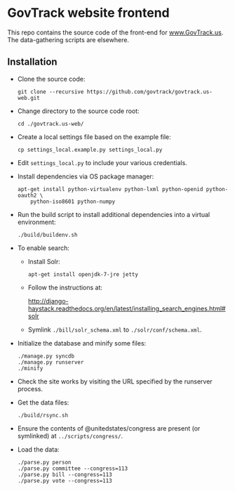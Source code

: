 GovTrack website frontend
=========================

This repo contains the source code of the front-end for www.GovTrack.us.
The data-gathering scripts are elsewhere.

Installation
------------

* Clone the source code:

  ```
  git clone --recursive https://github.com/govtrack/govtrack.us-web.git
  ```

* Change directory to the source code root:

  ```
  cd ./govtrack.us-web/
  ```

* Create a local settings file based on the example file:

  ```
  cp settings_local.example.py settings_local.py
  ```

* Edit `settings_local.py` to include your various credentials.

* Install dependencies via OS package manager:

  ```
  apt-get install python-virtualenv python-lxml python-openid python-oauth2 \
      python-iso8601 python-numpy
  ```

* Run the build script to install additional dependencies into a virtual environment:

  ```
  ./build/buildenv.sh
  ```

* To enable search:

  * Install Solr:

    ```
    apt-get install openjdk-7-jre jetty
    ```

  * Follow the instructions at:

    http://django-haystack.readthedocs.org/en/latest/installing_search_engines.html#solr

  * Symlink `./bill/solr_schema.xml` to `./solr/conf/schema.xml`.

* Initialize the database and minify some files:

  ```
  ./manage.py syncdb
  ./manage.py runserver
  ./minify
  ```

* Check the site works by visiting the URL specified by the runserver process.

* Get the data files:

  ```
  ./build/rsync.sh
  ```

* Ensure the contents of @unitedstates/congress are present (or symlinked) at `../scripts/congress/`.

* Load the data:

  ```
  ./parse.py person
  ./parse.py committee --congress=113
  ./parse.py bill --congress=113
  ./parse.py vote --congress=113
  ```

